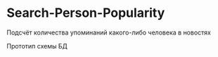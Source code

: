 # Search-Person-Popularity
Подсчёт количества упоминаний какого-либо человека в новостях

Прототип схемы БД
